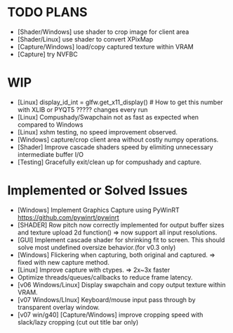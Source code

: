 # TODO PLANS
- [Shader/Windows] use shader to crop image for client area
- [Shader/Linux] use shader to convert XPixMap
- [Capture/Windows] load/copy captured texture within VRAM
- [Capture] try NVFBC

# WIP
- [Linux] display_id_int = glfw.get_x11_display() # How to get this number with XLIB or PYQT5 ????? changes every run
- [Linux] Compushady/Swapchain not as fast as expected when compared to Windows
- [Linux] xshm testing, no speed improvement observed.
- [Windows] capture/crop client area without costly numpy operations.
- [Shader] Improve cascade shaders speed by elimiting unnecessary intermediate buffer I/O
- [Testing] Gracefully exit/clean up for compushady and capture.
  
# Implemented or Solved Issues
- [Windows] Implement Graphics Capture using PyWinRT https://github.com/pywinrt/pywinrt
- [SHADER] Row pitch now correctly implemented for output buffer sizes and texture upload 2d function() => now support all input resolutions.
- [GUI] Implement cascade shader for shrinking fit to screen. This should solve most undefined oversize behavior.(for v0.3 only)
- [Windows] Flickering when capturing, both original and captured.  => fixed with new capture method.
- [Linux] Improve capture with ctypes. => 2x~3x faster
- Optimize threads/queues/callbacks to reduce frame latency.
- [v06 Windows/Linux] Display swapchain and copy output texture within VRAM.
- [v07 Windows/LInux] Keyboard/mouse input pass through by transparent overlay window.
- [v07 win/g40] [Capture/Windows] improve cropping speed with slack/lazy cropping (cut out title bar only)




